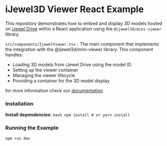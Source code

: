 # iJewel3D Viewer React Example

This repository demonstrates how to embed and display 3D models hosted on [iJewel Drive](https://drive.ijewel3d.com/) within a React application using the `@ijewel3d/mini-viewer` library.


`src/components/IjewelViewer.tsx` - The main component that implements the integration with the @ijewel3d/mini-viewer library. This component handles:
- Loading 3D models from iJewel Drive using the model ID
- Setting up the viewer container
- Managing the viewer lifecycle
- Providing a container for the 3D model display


for more information check our [documentation](https://developer.ijewel3d.com/)

### Installation

**Install dependencies:**
    ```bash
    npm install
    # or
    yarn install
    ```

### Running the Example

```bash
npm run dev

